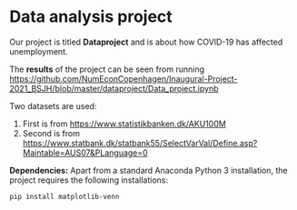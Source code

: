 # Data analysis project

Our project is titled **Dataproject** and is about how COVID-19 has affected unemployment.

The **results** of the project can be seen from running https://github.com/NumEconCopenhagen/Inaugural-Project-2021_BSJH/blob/master/dataproject/Data_project.ipynb

Two datasets are used:

1. First is from https://www.statistikbanken.dk/AKU100M
2. Second is from https://www.statbank.dk/statbank55/SelectVarVal/Define.asp?Maintable=AUS07&PLanguage=0

**Dependencies:** Apart from a standard Anaconda Python 3 installation, the project requires the following installations:

``pip install matplotlib-venn``
